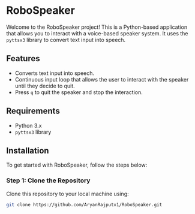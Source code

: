 # RoboSpeaker

Welcome to the RoboSpeaker project! This is a Python-based application that allows you to interact with a voice-based speaker system. It uses the `pyttsx3` library to convert text input into speech.

## Features

- Converts text input into speech.
- Continuous input loop that allows the user to interact with the speaker until they decide to quit.
- Press `q` to quit the speaker and stop the interaction.

## Requirements

- Python 3.x
- `pyttsx3` library

## Installation

To get started with RoboSpeaker, follow the steps below:

### Step 1: Clone the Repository

Clone this repository to your local machine using:

```bash
git clone https://github.com/AryanRajputx1/RoboSpeaker.git
